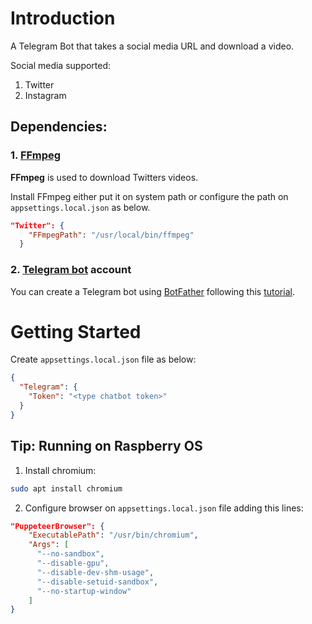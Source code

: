 # Introduction

A Telegram Bot that takes a social media URL and download a video.

Social media supported:
1. Twitter
2. Instagram


## Dependencies:

### 1. [FFmpeg](https://github.com/FFmpeg/FFmpeg "FFmpeg")

**FFmpeg** is used to download Twitters videos.

Install FFmpeg either put it on system path or configure the path on `appsettings.local.json` as below.
```json
"Twitter": {
    "FFmpegPath": "/usr/local/bin/ffmpeg"
  }
```

### 2. [Telegram bot](https://core.telegram.org/bots/tutorial "Telegram bot") account

You can create a Telegram bot using [BotFather](https://telegram.me/BotFather "BotFather") following this [tutorial](https://core.telegram.org/bots/tutorial "tutorial").

# Getting Started

Create `appsettings.local.json` file as below:

```json
{
  "Telegram": {
    "Token": "<type chatbot token>"
  }
}
```

## Tip: Running on Raspberry OS

1. Install chromium:
```bash
sudo apt install chromium
```

2. Configure browser on `appsettings.local.json` file adding this lines:
```json
"PuppeteerBrowser": {
    "ExecutablePath": "/usr/bin/chromium",
    "Args": [
      "--no-sandbox",
      "--disable-gpu",
      "--disable-dev-shm-usage",
      "--disable-setuid-sandbox",
      "--no-startup-window"
    ]
}
```

